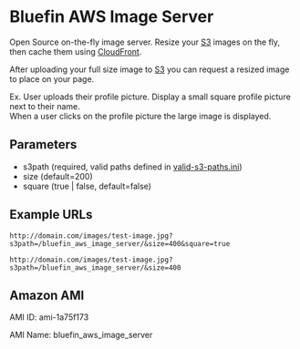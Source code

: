 Bluefin AWS Image Server
=============

Open Source on-the-fly image server.  Resize your [S3](http://aws.amazon.com/s3/) images on the fly, then cache them using [CloudFront](http://aws.amazon.com/cloudfront/).

After uploading your full size image to [S3](http://aws.amazon.com/s3/) you can request a resized image to place on your page.

Ex.  User uploads their profile picture.  Display a small square profile picture next to their name.  
When a user clicks on the profile picture the large image is displayed.

Parameters
-------

<ul>
<li>s3path (required, valid paths defined in <a href="www/valid-s3-paths.ini">valid-s3-paths.ini</a>)</li>
<li>size (default=200)</li>
<li>square (true | false, default=false)</li>
</ul>

Example URLs
-------

    http://domain.com/images/test-image.jpg?s3path=/bluefin_aws_image_server/&size=400&square=true

    http://domain.com/images/test-image.jpg?s3path=/bluefin_aws_image_server/&size=400

Amazon AMI
-------

AMI ID: ami-1a75f173

AMI Name: bluefin_aws_image_server
